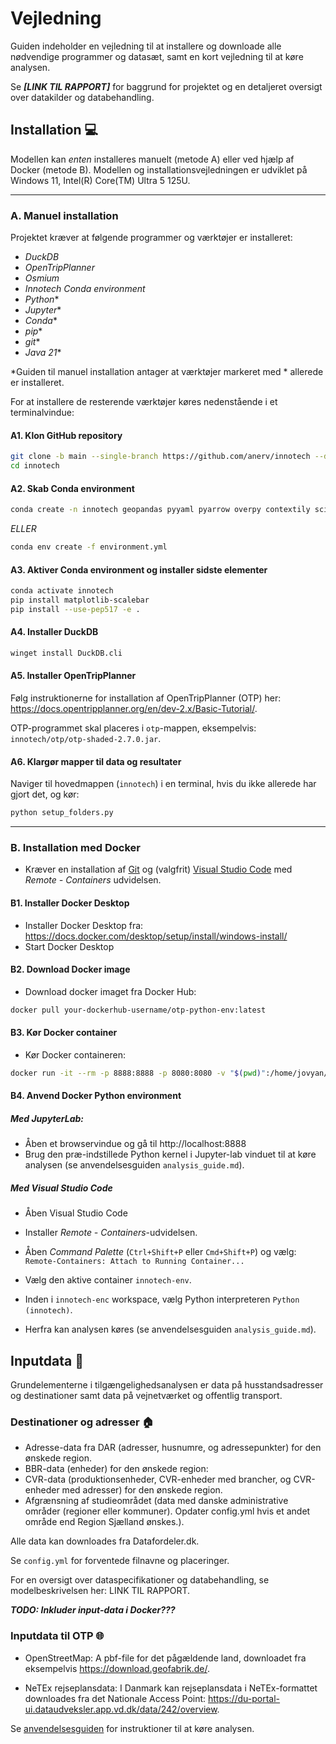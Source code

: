 # Vejledning

Guiden indeholder en vejledning til at installere og downloade alle nødvendige programmer og datasæt, samt en kort vejledning til at køre analysen. 

Se ***[LINK TIL RAPPORT]*** for baggrund for projektet og en detaljeret oversigt over datakilder og databehandling.

## Installation :computer:

Modellen kan *enten* installeres manuelt (metode A) eller ved hjælp af Docker (metode B).
Modellen og installationsvejledningen er udviklet på Windows 11, Intel(R) Core(TM) Ultra 5 125U.

***

### A. Manuel installation

Projektet kræver at følgende programmer og værktøjer er installeret:

- *DuckDB*
- *OpenTripPlanner*
- *Osmium*
- *Innotech Conda environment*
- *Python**
- *Jupyter**
- *Conda**
- *pip**
- *git**
- *Java 21**

*Guiden til manuel installation antager at værktøjer markeret med * allerede er installeret.

For at installere de resterende værktøjer køres nedenstående i et terminalvindue:

#### A1. Klon GitHub repository

````bash
git clone -b main --single-branch https://github.com/anerv/innotech --depth 1
cd innotech
````

#### A2. Skab Conda environment
```bash
conda create -n innotech geopandas pyyaml pyarrow overpy contextily scikit-learn h3-py python-duckdb ipykernel osmium-tool
```

*ELLER*

```bash
conda env create -f environment.yml
```

#### A3. Aktiver Conda environment og installer sidste elementer
````bash
conda activate innotech
pip install matplotlib-scalebar
pip install --use-pep517 -e .
````

#### A4. Installer DuckDB
````bash
winget install DuckDB.cli
````

#### A5. Installer OpenTripPlanner

Følg instruktionerne for installation af OpenTripPlanner (OTP) her: https://docs.opentripplanner.org/en/dev-2.x/Basic-Tutorial/.

OTP-programmet skal placeres i ``otp``-mappen, eksempelvis:
``innotech/otp/otp-shaded-2.7.0.jar``.

#### A6. Klargør mapper til data og resultater

Naviger til hovedmappen (``innotech``) i en terminal, hvis du ikke allerede har gjort det, og kør:

````bash
python setup_folders.py
````

***

### B. Installation med Docker

* Kræver en installation af [Git](https://git-scm.com/downloads) og (valgfrit) [Visual Studio Code](https://code.visualstudio.com/) med *Remote - Containers* udvidelsen.

#### B1. Installer Docker Desktop

* Installer Docker Desktop fra: https://docs.docker.com/desktop/setup/install/windows-install/
* Start Docker Desktop

#### B2. Download Docker image

* Download docker imaget fra Docker Hub:

```bash
docker pull your-dockerhub-username/otp-python-env:latest
```

#### B3. Kør Docker container

* Kør Docker containeren:

```bash
docker run -it --rm -p 8888:8888 -p 8080:8080 -v "$(pwd)":/home/jovyan/work innotech-env:local
```

#### B4. Anvend Docker Python environment

##### Med JupyterLab:

* Åben et browservindue og gå til http://localhost:8888
* Brug den præ-indstillede Python kernel i Jupyter-lab vinduet til at køre analysen (se anvendelsesguiden ``analysis_guide.md``).

##### Med Visual Studio Code

* Åben Visual Studio Code

* Installer *Remote - Containers*-udvidelsen.

* Åben *Command Palette* (`Ctrl+Shift+P` eller `Cmd+Shift+P`) og vælg: ``Remote-Containers: Attach to Running Container...``

* Vælg den aktive container `innotech-env`.

* Inden i ``innotech-enc`` workspace, vælg Python interpreteren ``Python (innotech)``.

* Herfra kan analysen køres (se anvendelsesguiden ``analysis_guide.md``).


## Inputdata :file_folder:

Grundelementerne i tilgængelighedsanalysen er data på husstandsadresser og destinationer samt data på vejnetværket og offentlig transport.

### Destinationer og adresser :house:

- Adresse-data fra DAR (adresser, husnumre, og adressepunkter) for den ønskede region.
- BBR-data (enheder) for den ønskede region: 
- CVR-data (produktionsenheder, CVR-enheder med brancher, og CVR-enheder med adresser) for den ønskede region.
- Afgrænsning af studieområdet (data med danske administrative områder (regioner eller kommuner). Opdater config.yml hvis et andet område end Region Sjælland ønskes.). 

Alle data kan downloades fra Datafordeler.dk.

Se ``config.yml`` for forventede filnavne og placeringer.

For en oversigt over dataspecifikationer og databehandling, se modelbeskrivelsen her: LINK TIL RAPPORT.

***TODO: Inkluder input-data i Docker???***

### Inputdata til OTP :globe_with_meridians:

- OpenStreetMap: A pbf-file for det pågældende land, downloadet fra eksempelvis https://download.geofabrik.de/.

- NeTEx rejseplansdata: I Danmark kan rejseplansdata i NeTEx-formattet downloades fra det Nationale Access Point: https://du-portal-ui.dataudveksler.app.vd.dk/data/242/overview.


Se [anvendelsesguiden](user_guide.md) for instruktioner til at køre analysen.

